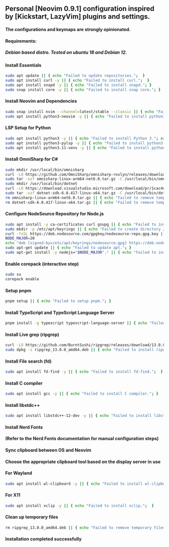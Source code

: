 ## Personal [Neovim 0.9.1] configuration inspired by [Kickstart, LazyVim] plugins and settings.
#### The configurations and keymaps are strongly opinionated.

#### Requirements:
##### Debian based distro. Tested on ubuntu 18 and Debian 12.

#### Install Essentials
```bash
sudo apt update || { echo "Failed to update repositories.";  }
sudo apt install curl -y || { echo "Failed to install curl.";  }
sudo apt install snapd -y || { echo "Failed to install snapd."; }
sudo snap install core -y || { echo "Failed to install snap core."; }
```

#### Install Neovim and Dependencies
```bash
sudo snap install nvim --channel=latest/stable --classic || { echo "Failed to install nvim via snap."; }
sudo apt install python3-neovim -y || { echo "Failed to install python3-neovim."; }
```

#### LSP Setup for Python
```bash
sudo apt install python3 -y || { echo "Failed to install Python 3."; exit 1; }
sudo apt install python3-pylsp -y || { echo "Failed to install python3-pylsp."; }
sudo apt install python3.11-venv -y || { echo "Failed to install python3.11-venv."; }
```

#### Install OmniSharp for C#
```bash
sudo mkdir /usr/local/bin/omnisharp
curl -LO https://github.com/OmniSharp/omnisharp-roslyn/releases/download/v1.39.10/omnisharp-linux-arm64-net6.0.tar.gz || { echo "Failed to download OmniSharp.";  }
sudo tar -xzf omnisharp-linux-arm64-net6.0.tar.gz -C /usr/local/bin/omnisharp || { echo "Failed to extract OmniSharp."; }
sudo mkdir /usr/local/bin/dotnet
curl -LO https://download.visualstudio.microsoft.com/download/pr/1cac4d08-3025-4c00-972d-5c7ea446d1d7/a83bc5cbedf8b90495802ccfedaeb2e6/dotnet-sdk-6.0.417-linux-x64.tar.gz || { echo "Failed to download dotnet sdk.";  }
sudo tar -xzf dotnet-sdk-6.0.417-linux-x64.tar.gz -C /usr/local/bin/dotnet || { echo "Failed to extract OmniSharp."; }
rm omnisharp-linux-arm64-net6.0.tar.gz || { echo "Failed to remove temporary files."; }
rm dotnet-sdk-6.0.417-linux-x64.tar.gz || { echo "Failed to remove temporary files."; }
```

#### Configure NodeSource Repository for Node.js
```bash
sudo apt install -y ca-certificates curl gnupg || { echo "Failed to install required packages."; }
sudo mkdir -p /etc/apt/keyrings || { echo "Failed to create directory /etc/apt/keyrings."; }
curl -fsSL https://deb.nodesource.com/gpgkey/nodesource-repo.gpg.key | sudo gpg --dearmor -o /etc/apt/keyrings/nodesource.gpg || { echo "Failed to download and setup NodeSource GPG key."; }
NODE_MAJOR=20
echo "deb [signed-by=/etc/apt/keyrings/nodesource.gpg] https://deb.nodesource.com/node_$NODE_MAJOR.x nodistro main" | sudo tee /etc/apt/sources.list.d/nodesource.list || { echo "Failed to add NodeSource repository."; }
sudo apt-get update || { echo "Failed to update apt."; }
sudo apt-get install -y nodejs="$NODE_MAJOR".* || { echo "Failed to install Node.js."; }
```

#### Enable corepack (interactive step)
```bash
sudo su
corepack enable
```

#### Setup pnpm
```bash
pnpm setup || { echo "Failed to setup pnpm."; }
```

#### Install TypeScript and TypeScript Language Server
```bash
pnpm install -g typescript typescript-language-server || { echo "Failed to install TypeScript and TypeScript Language Server.";  }
```

#### Install Live grep (ripgrep)
```bash
curl -LO https://github.com/BurntSushi/ripgrep/releases/download/13.0.0/ripgrep_13.0.0_amd64.deb || { echo "Failed to download ripgrep.";  }
sudo dpkg -i ripgrep_13.0.0_amd64.deb || { echo "Failed to install ripgrep."; }
```

#### Install File search (fd)
```bash
sudo apt install fd-find -y || { echo "Failed to install fd-find.";  }
```

#### Install C compiler
```bash
sudo apt install gcc -y || { echo "Failed to install C compiler."; }
```

#### Install libstdc++
```bash
sudo apt install libstdc++-12-dev -y || { echo "Failed to install libstdc++-12-dev.";  }
```

#### Install Nerd Fonts
#### (Refer to the Nerd Fonts documentation for manual configuration steps)

#### Sync clipboard between OS and Neovim
#### Choose the appropriate clipboard tool based on the display server in use

#### For Wayland
```bash
sudo apt install wl-clipboard -y || { echo "Failed to install wl-clipboard."; }
```

#### For X11
```bash
sudo apt install xclip -y || { echo "Failed to install xclip.";  }
```

#### Clean up temporary files
```bash
rm ripgrep_13.0.0_amd64.deb || { echo "Failed to remove temporary files."; }
```

#### Installation completed successfully
